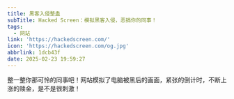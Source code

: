 ```yaml
---
title: 黑客入侵整蛊
subTitle: Hacked Screen：模拟黑客入侵，恶搞你的同事！
tags:
  - 网站
link: 'https://hackedscreen.com/'
icon: 'https://hackedscreen.com/og.jpg'
abbrlink: 1dcb43f
date: 2025-02-23 19:59:27
---
```


整一整你那可怜的同事吧！网站模拟了电脑被黑后的画面，紧张的倒计时，不断上涨的赎金，是不是很刺激！